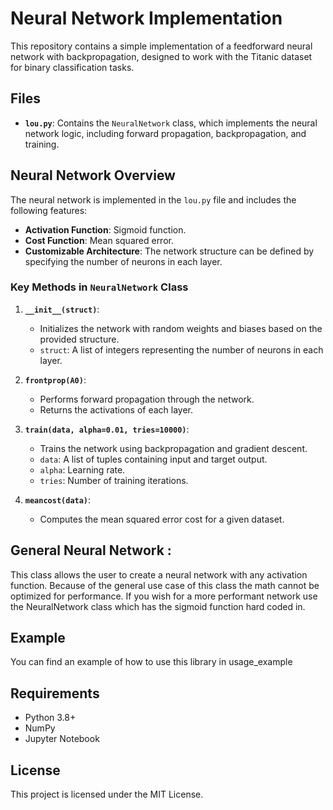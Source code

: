 # Neural Network Implementation

This repository contains a simple implementation of a feedforward neural network with backpropagation, designed to work with the Titanic dataset for binary classification tasks.

## Files

- **`lou.py`**: Contains the `NeuralNetwork` class, which implements the neural network logic, including forward propagation, backpropagation, and training.

## Neural Network Overview

The neural network is implemented in the `lou.py` file and includes the following features:

- **Activation Function**: Sigmoid function.
- **Cost Function**: Mean squared error.
- **Customizable Architecture**: The network structure can be defined by specifying the number of neurons in each layer.

### Key Methods in `NeuralNetwork` Class

1. **`__init__(struct)`**:
   - Initializes the network with random weights and biases based on the provided structure.
   - `struct`: A list of integers representing the number of neurons in each layer.

2. **`frontprop(A0)`**:
   - Performs forward propagation through the network.
   - Returns the activations of each layer.

3. **`train(data, alpha=0.01, tries=10000)`**:
   - Trains the network using backpropagation and gradient descent.
   - `data`: A list of tuples containing input and target output.
   - `alpha`: Learning rate.
   - `tries`: Number of training iterations.

4. **`meancost(data)`**:
   - Computes the mean squared error cost for a given dataset.

## General Neural Network :

This class allows the user to create a neural network with any activation function. 
Because of the general use case of this class the math cannot be optimized for performance.
If you wish for a more performant network use the NeuralNetwork class which has the sigmoid function hard coded in.

## Example

You can find an example of how to use this library in usage_example

## Requirements

- Python 3.8+
- NumPy
- Jupyter Notebook

## License

This project is licensed under the MIT License.
